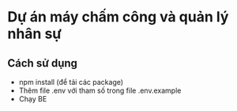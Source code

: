 # Dự án máy chấm công và quản lý nhân sự

## Cách sử dụng
- npm install (để tải các package)
- Thêm file .env với tham số trong file .env.example
- Chạy BE 